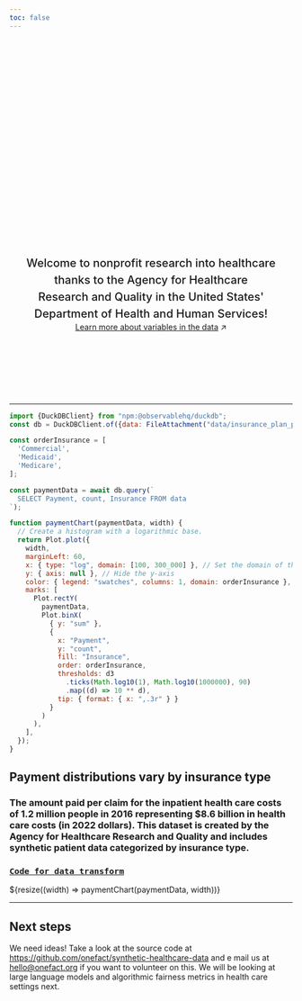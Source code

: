 ```yaml
---
toc: false
---
```


<style>

.hero {
  display: flex;
  flex-direction: column;
  align-items: center;
  font-family: var(--sans-serif);
  margin: 4rem 0 8rem;
  text-wrap: balance;
  text-align: center;
}

.hero h1 {
  margin: 2rem 0;
  max-width: none;
  font-size: 14vw;
  font-weight: 900;
  line-height: 1;
  background: linear-gradient(30deg, var(--theme-foreground-focus), currentColor);
  -webkit-background-clip: text;
  -webkit-text-fill-color: transparent;
  background-clip: text;
}

.hero h2 {
  margin: 0;
  max-width: 34em;
  font-size: 20px;
  font-style: initial;
  font-weight: 500;
  line-height: 1.5;
  color: var(--theme-foreground-muted);
}

@media (min-width: 640px) {
  .hero h1 {
    font-size: 90px;
  }
}

</style>

<div class="hero">
  <h1>Synthetic Healthcare Data</h1>
  <h2>Welcome to nonprofit research into healthcare thanks to the Agency for Healthcare Research and Quality in the United States' Department of Health and Human Services!</h2>
  <a href="https://www.ahrq.gov/sites/default/files/wysiwyg/data/SyH-DR-Codebook.pdf">Learn more about variables in the data<span style="display: inline-block; margin-left: 0.25rem;">↗︎</span></a>
</div>


---

```js
import {DuckDBClient} from "npm:@observablehq/duckdb";
const db = DuckDBClient.of({data: FileAttachment("data/insurance_plan_payment_histogram.parquet")});
```


```js
const orderInsurance = [
  'Commercial',
  'Medicaid',
  'Medicare',
];
```

```js
const paymentData = await db.query(`
  SELECT Payment, count, Insurance FROM data
`);
```

```js
function paymentChart(paymentData, width) {
  // Create a histogram with a logarithmic base.
  return Plot.plot({
    width,
    marginLeft: 60,
    x: { type: "log", domain: [100, 300_000] }, // Set the domain of the x-axis to be fixed between 1 and 1,000,000
    y: { axis: null }, // Hide the y-axis
    color: { legend: "swatches", columns: 1, domain: orderInsurance },
    marks: [
      Plot.rectY(
        paymentData,
        Plot.binX(
          { y: "sum" },
          {
            x: "Payment",
            y: "count",
            fill: "Insurance",
            order: orderInsurance,
            thresholds: d3
              .ticks(Math.log10(1), Math.log10(1000000), 90)
              .map((d) => 10 ** d),
            tip: { format: { x: ",.3r" } }
          }
        )
      ),
    ],
  });
}
```

<div class="card"> <h2>Payment distributions vary by insurance type</h2> <h3>The amount paid per claim for the inpatient health care costs of 1.2 million people in 2016 representing $8.6 billion in health care costs (in 2022 dollars). This dataset is created by the Agency for Healthcare Research and Quality and includes synthetic patient data categorized by insurance type.</h3> <h3> <code style="font-size: 90%;"><a href="https://github.com/onefact/synthetic-healthcare-data/blob/6dc81b75277f349d112bccc0a8db61d9b2240c4e/healthcare_data/models/figures/insurance_plan_payment_histogram.sql">Code for data transform</a></code></h3> ${resize((width) => paymentChart(paymentData, width))} </div>

---

## Next steps

We need ideas! Take a look at the source code at https://github.com/onefact/synthetic-healthcare-data and e mail us at hello@onefact.org if you want to volunteer on this. We will be looking at large language models and algorithmic fairness metrics in health care settings next. 
<!-- 
<div class="grid grid-cols-4">
  <div class="card">
    Chart your own data using <a href="https://observablehq.com/framework/lib/plot"><code>Plot</code></a> and <a href="https://observablehq.com/framework/javascript/files"><code>FileAttachment</code></a>. Make it responsive using <a href="https://observablehq.com/framework/javascript/display#responsive-display"><code>resize</code></a>.
  </div>
  <div class="card">
    Create a <a href="https://observablehq.com/framework/routing">new page</a> by adding a Markdown file (<code>whatever.md</code>) to the <code>docs</code> folder.
  </div>
  <div class="card">
    Add a drop-down menu using <a href="https://observablehq.com/framework/javascript/inputs"><code>Inputs.select</code></a> and use it to filter the data shown in a chart.
  </div>
  <div class="card">
    Write a <a href="https://observablehq.com/framework/loaders">data loader</a> that queries a local database or API, generating a data snapshot on build.
  </div>
  <div class="card">
    Import a <a href="https://observablehq.com/framework/javascript/imports">recommended library</a> from npm, such as <a href="https://observablehq.com/framework/lib/leaflet">Leaflet</a>, <a href="https://observablehq.com/framework/lib/dot">GraphViz</a>, <a href="https://observablehq.com/framework/lib/tex">TeX</a>, or <a href="https://observablehq.com/framework/lib/duckdb">DuckDB</a>.
  </div>
  <div class="card">
    Ask for help, or share your work or ideas, on the <a href="https://talk.observablehq.com/">Observable forum</a>.
  </div>
  <div class="card">
    Visit <a href="https://github.com/observablehq/framework">Framework on GitHub</a> and give us a star. Or file an issue if you’ve found a bug!
  </div>
</div> -->
